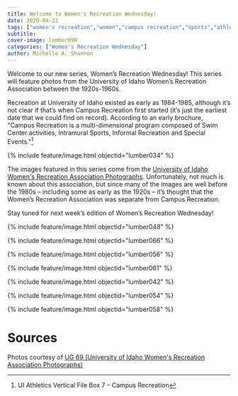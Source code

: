 ```yaml
---
title: Welcome to Women's Recreation Wednesday!
date: 2020-04-22
tags: ["women's recreation","women","campus recreation","sports","athletes"]
subtitle: 
cover-image: lumber090
categories: ["Women's Recreation Wednesday"]
author: Michelle A. Shannon
---
```


Welcome to our new series, Women’s Recreation
Wednesday! This series will feature photos from the University of Idaho Women’s
Recreation Association between the 1920s-1960s.

Recreation at University of Idaho existed as early as
1984-1985, although it’s not clear if that’s when Campus Recreation first
started (it’s just the earliest date that we could find on record). According
to an early brochure, "Campus Recreation is a multi-dimensional program
composed of Swim Center activities, Intramural Sports, Informal Recreation and
Special Events."[^1]

{% include feature/image.html objectid="lumber034" %}

The images featured in this series come from the [University of Idaho Women's Recreation Association Photographs](http://archiveswest.orbiscascade.org/ark:/80444/xv152953/op=fstyle.aspx?t=k&amp;q=). Unfortunately, not much is known about
this association, but since many of the images are well before the 1980s –
including some as early as the 1920s – it’s thought that the Women’s Recreation
Association was separate from Campus Recreation.

Stay tuned for next week’s edition of Women’s Recreation
Wednesday!

{% include feature/image.html objectid="lumber048" %}

{% include feature/image.html objectid="lumber066" %}

{% include feature/image.html objectid="lumber056" %}

{% include feature/image.html objectid="lumber061" %}

{% include feature/image.html objectid="lumber042" %}

{% include feature/image.html objectid="lumber054" %}

{% include feature/image.html objectid="lumber058" %}

# Sources

Photos courtesy of [UG 69 (University of Idaho Women's Recreation Association Photographs)](http://archiveswest.orbiscascade.org/ark:/80444/xv152953/op=fstyle.aspx?t=k&amp;q=)

[^1]: UI Athletics Vertical File Box 7 – Campus Recreation


